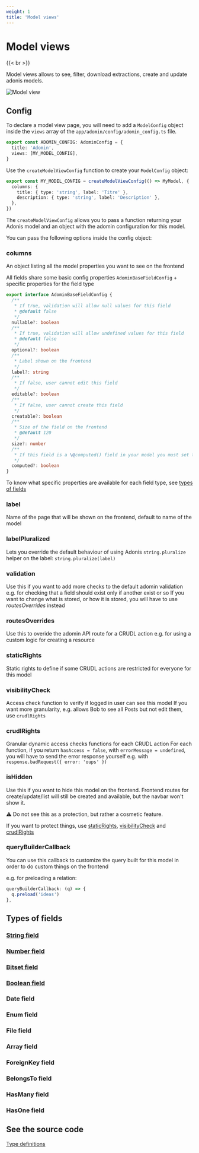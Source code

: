 ```yaml
---
weight: 1
title: 'Model views'
---
```


# Model views

{{< br >}}

Model views allows to see, filter, download extractions, create and update adonis models.

![Model view](/adomin/images/models/model_view.png)

## Config

To declare a model view page, you will need to add a `ModelConfig` object inside the `views` array of the `app/adomin/config/adomin_config.ts` file.

```ts
export const ADOMIN_CONFIG: AdominConfig = {
  title: 'Adomin',
  views: [MY_MODEL_CONFIG],
}
```

Use the `createModelViewConfig` function to create your `ModelConfig` object:

```ts
export const MY_MODEL_CONFIG = createModelViewConfig(() => MyModel, {
  columns: {
    title: { type: 'string', label: 'Titre' },
    description: { type: 'string', label: 'Description' },
  },
})
```

The `createModelViewConfig` allows you to pass a function returning your Adonis model and an object with the adomin configuration for this model.

You can pass the following options inside the config object:

### columns

An object listing all the model properties you want to see on the frontend

All fields share some basic config properties `AdominBaseFieldConfig` + specific properties for the field type

```ts
export interface AdominBaseFieldConfig {
  /**
   * If true, validation will allow null values for this field
   * @default false
   */
  nullable?: boolean
  /**
   * If true, validation will allow undefined values for this field
   * @default false
   */
  optional?: boolean
  /**
   * Label shown on the frontend
   */
  label?: string
  /**
   * If false, user cannot edit this field
   */
  editable?: boolean
  /**
   * If false, user cannot create this field
   */
  creatable?: boolean
  /**
   * Size of the field on the frontend
   * @default 120
   */
  size?: number
  /**
   * If this field is a \@computed() field in your model you must set this to true
   */
  computed?: boolean
}
```

To know what specific properties are available for each field type, see [types of fields](#types-of-fields)

### label

Name of the page that will be shown on the frontend, default to name of the model

### labelPluralized

Lets you override the default behaviour of using Adonis `string.pluralize` helper on the label: `string.pluralize(label)`

### validation

Use this if you want to add more checks to the default adomin validation
e.g. for checking that a field should exist only if another exist or so
If you want to change what is stored, or how it is stored, you will have to use _routesOverrides_ instead

### routesOverrides

Use this to overide the adomin API route for a CRUDL action
e.g. for using a custom logic for creating a resource

### staticRights

Static rights to define if some CRUDL actions are restricted for everyone for this model

### visibilityCheck

Access check function to verify if logged in user can see this model
If you want more granularity, e.g. allows Bob to see all Posts but not edit them, use `crudlRights`

### crudlRights

Granular dynamic access checks functions for each CRUDL action
For each function, if you return `hasAccess = false`, with `errorMessage = undefined`, you will have to send the error response yourself
e.g. with `response.badRequest({ error: 'oups' })`

### isHidden

Use this if you want to hide this model on the frontend.
Frontend routes for create/update/list will still be created and available, but the navbar won't show it.

⚠️ Do not see this as a protection, but rather a cosmetic feature.

If you want to protect things, use [staticRights](#staticrights), [visibilityCheck](#visibilitycheck) and [crudlRights](#crudlrights)

### queryBuilderCallback

You can use this callback to customize the query built for this model in order to do custom things on the frontend

e.g. for preloading a relation:

```ts
queryBuilderCallback: (q) => {
  q.preload('ideas')
},
```

## Types of fields

### [String field](/adomin/docs/backend/views/models/string/)

### [Number field](/adomin/docs/backend/views/models/number/)

### [Bitset field](/adomin/docs/backend/views/models/number/bitset/)

### [Boolean field](/adomin/docs/backend/views/models/boolean/)

### Date field

### Enum field

### File field

### Array field

### ForeignKey field

### BelongsTo field

### HasMany field

### HasOne field

## See the source code

[Type definitions](https://github.com/galadrimteam/adomin/blob/main/app/adomin/fields.types.ts)
